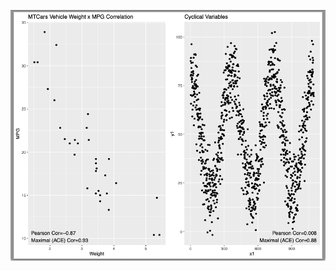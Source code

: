 ![alt text](https://github.com/scultrera/utilities/blob/70d90f421cebd9452f3f1bff967421d292f77f9f/ace-correlation-compare/ace_correlation_example.png)
